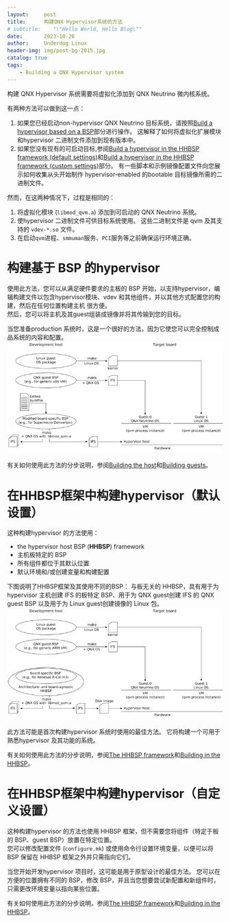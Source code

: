 ```yaml
---
layout:     post
title:      构建QNX Hypervisor系统的方法
# subtitle:    "\"Hello World, Hello Blog\""
date:       2023-10-26
author:     Underdog Linux
header-img: img/post-bg-2015.jpg
catalog: true
tags:
    - Building a QNX Hypervisor system
---
```


构建 QNX Hypervisor 系统需要将虚拟化添加到 QNX Neutrino 微内核系统。

有两种方法可以做到这一点：
1. 如果您已经启动non-hypervisor QNX Neutrino 目标系统，请按照[Build a hypervisor based on a BSP](https://www.qnx.com/developers/docs/7.1/com.qnx.doc.hypervisor.user/topic/build/build_methods.html#build_methods__1)部分进行操作。 
这解释了如何将虚拟化扩展模块和hypervisor 二进制文件添加到现有版本中。
2. 如果您没有现有的可启动目标,参阅[Build a hypervisor in the HHBSP framework (default settings)](https://www.qnx.com/developers/docs/7.1/com.qnx.doc.hypervisor.user/topic/build/build_methods.html#build_methods__2)和[Build a hypervisor in the HHBSP framework (custom settings)](https://www.qnx.com/developers/docs/7.1/com.qnx.doc.hypervisor.user/topic/build/build_methods.html#build_methods__3)部分。
有一些脚本和示例镜像配置文件向您展示如何收集从头开始制作 hypervisor-enabled 的bootable 目标镜像所需的二进制文件。

然而，在这两种情况下，过程是相同的：
1. 将虚拟化模块 (`libmod_qvm.a`) 添加到可启动的 QNX Neutrino 系统。
2. 使hypervisor 二进制文件可供目标系统使用。 这些二进制文件是 qvm 及其支持的 `vdev-*.so` 文件。
3. 在启动`qvm`进程、`smmuman`服务、`PCI`服务等之前确保运行环境正确。


# 构建基于 BSP 的hypervisor 
使用此方法，您可以从满足硬件要求的主板的 BSP 开始，以支持hypervisor，编辑构建文件以包含hypervisor模块、vdev 和其他组件，并以其他方式配置您的构建，然后在任何位置构建主机 很方便。 <br />然后，您可以将主机及其guest组装成镜像并将其传输到您的目标。

当您准备production 系统时，这是一个很好的方法，因为它使您可以完全控制成品系统的内容和配置。
![qvm_nohhbsp.png](/img/qvm_nohhbsp.png)

有关如何使用此方法的分步说明，参阅[Building the host](https://www.qnx.com/developers/docs/7.1/com.qnx.doc.hypervisor.user/topic/build/build_host.html)和[Building guests](https://www.qnx.com/developers/docs/7.1/com.qnx.doc.hypervisor.user/topic/build/build_guest.html)。

# 在HHBSP框架中构建hypervisor（默认设置）
这种构建hypervisor 的方法使用：
- the hypervisor host BSP (**HHBSP**) framework
- 主机板特定的 BSP
- 所有组件都位于其默认位置
- 默认环境和/或创建变量和构建配置

下图说明了HHBSP框架及其使用不同的BSP：
与板无关的 HHBSP，具有用于为hypervisor 主机创建 IFS 的板特定 BSP、用于为 QNX guest创建 IFS 的 QNX guest BSP 以及用于为 Linux guest创建镜像的 Linux 包。
![qvm_hhbsp.png](/img/qvm_hhbsp.png)

此方法可能是首次构建hypervisor 系统时使用的最佳方法。 
它将构建一个可用于熟悉hypervisor 及其功能的系统。

有关如何使用此方法的分步说明，参阅[The HHBSP framework](https://www.qnx.com/developers/docs/7.1/com.qnx.doc.hypervisor.user/topic/build/hhbsp.html)和[Building in the HHBSP](https://www.qnx.com/developers/docs/7.1/com.qnx.doc.hypervisor.user/topic/build/build_hhbsp.html)。

# 在HHBSP框架中构建hypervisor（自定义设置）
这种构建hypervisor 的方法也使用 HHBSP 框架，但不需要您将组件（特定于板的 BSP、guest BSP）放置在特定位置。
<br />您可以修改配置文件 (`configure.mk`) 或使用命令行设置环境变量，以便可以将 BSP 保留在 HHBSP 框架之外并只需指向它们。

当您开始开发hypervisor 项目时，这可能是用于原型设计的最佳方法。 
您可以在方便的位置拥有不同的 BSP，修改 BSP，并且当您想要尝试新配置和新组件时，只需更改环境变量以指向某些位置。

有关如何使用此方法的分步说明，参阅[The HHBSP framework](https://www.qnx.com/developers/docs/7.1/com.qnx.doc.hypervisor.user/topic/build/hhbsp.html)和[Building in the HHBSP](https://www.qnx.com/developers/docs/7.1/com.qnx.doc.hypervisor.user/topic/build/build_hhbsp.html)。
